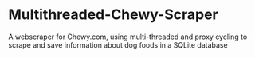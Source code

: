 # Multithreaded-Chewy-Scraper
A webscraper for Chewy.com, using multi-threaded and proxy cycling to scrape and save information about dog foods in a SQLite database
